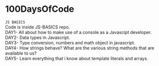 # 100DaysOfCode
`JS BASICS`  
Code is inside JS-BASICS repo.  
DAY1- All about how to make use of a console as a Javascipt developer.  
DAY2- Data types in Javascript.  
DAY3- Type conversion, numbers and math object in javascript.    
DAY4- How strings behave? What are the various string methods that are available to us?  
DAY5- Learn everything that i know about template literals and arrays.  
